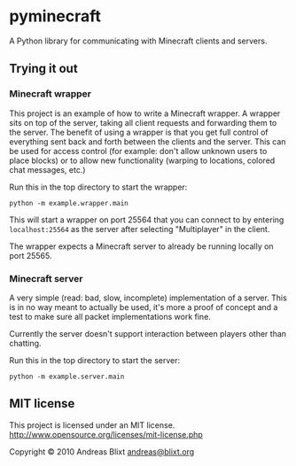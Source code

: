 # pyminecraft

A Python library for communicating with Minecraft clients and servers.

## Trying it out

### Minecraft wrapper

This project is an example of how to write a Minecraft wrapper. A wrapper sits
on top of the server, taking all client requests and forwarding them to the
server. The benefit of using a wrapper is that you get full control of
everything sent back and forth between the clients and the server. This can be
used for access control (for example: don't allow unknown users to place
blocks) or to allow new functionality (warping to locations, colored chat
messages, etc.)

Run this in the top directory to start the wrapper:

    python -m example.wrapper.main

This will start a wrapper on port 25564 that you can connect to by entering
`localhost:25564` as the server after selecting "Multiplayer" in the client.

The wrapper expects a Minecraft server to already be running locally on port
25565.

### Minecraft server

A very simple (read: bad, slow, incomplete) implementation of a server. This is
in no way meant to actually be used, it's more a proof of concept and a test to
make sure all packet implementations work fine.

Currently the server doesn't support interaction between players other than
chatting.

Run this in the top directory to start the server:

    python -m example.server.main

## MIT license

This project is licensed under an MIT license.  
<http://www.opensource.org/licenses/mit-license.php>

Copyright © 2010 Andreas Blixt <andreas@blixt.org>
